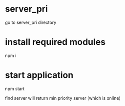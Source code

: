 # server_pri

go to server_pri directory
# install required modules
npm i
# start application
npm start

find server will return min priority server (which is online)
